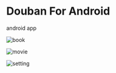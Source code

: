 # Douban For Android
android app

![book](https://github.com/starry90/DoubanForAndroid/data/picture/book.png)

![movie](https://github.com/starry90/DoubanForAndroid/data/picture/movie.png)

![setting](https://github.com/starry90/DoubanForAndroid/data/picture/setting.png)